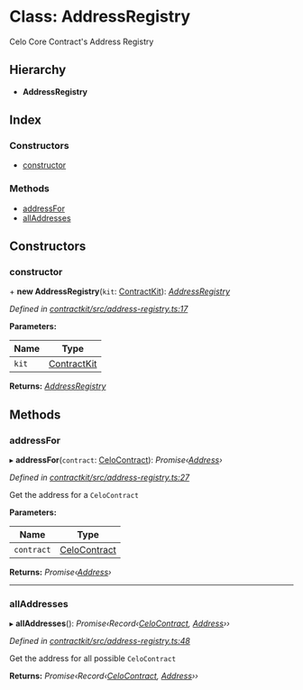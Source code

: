 # Class: AddressRegistry

Celo Core Contract's Address Registry

## Hierarchy

* **AddressRegistry**

## Index

### Constructors

* [constructor](_address_registry_.addressregistry.md#constructor)

### Methods

* [addressFor](_address_registry_.addressregistry.md#addressfor)
* [allAddresses](_address_registry_.addressregistry.md#alladdresses)

## Constructors

###  constructor

\+ **new AddressRegistry**(`kit`: [ContractKit](_kit_.contractkit.md)): *[AddressRegistry](_address_registry_.addressregistry.md)*

*Defined in [contractkit/src/address-registry.ts:17](https://github.com/celo-org/celo-monorepo/blob/master/packages/contractkit/src/address-registry.ts#L17)*

**Parameters:**

Name | Type |
------ | ------ |
`kit` | [ContractKit](_kit_.contractkit.md) |

**Returns:** *[AddressRegistry](_address_registry_.addressregistry.md)*

## Methods

###  addressFor

▸ **addressFor**(`contract`: [CeloContract](../enums/_base_.celocontract.md)): *Promise‹[Address](../modules/_base_.md#address)›*

*Defined in [contractkit/src/address-registry.ts:27](https://github.com/celo-org/celo-monorepo/blob/master/packages/contractkit/src/address-registry.ts#L27)*

Get the address for a `CeloContract`

**Parameters:**

Name | Type |
------ | ------ |
`contract` | [CeloContract](../enums/_base_.celocontract.md) |

**Returns:** *Promise‹[Address](../modules/_base_.md#address)›*

___

###  allAddresses

▸ **allAddresses**(): *Promise‹Record‹[CeloContract](../enums/_base_.celocontract.md), [Address](../modules/_base_.md#address)››*

*Defined in [contractkit/src/address-registry.ts:48](https://github.com/celo-org/celo-monorepo/blob/master/packages/contractkit/src/address-registry.ts#L48)*

Get the address for all possible `CeloContract`

**Returns:** *Promise‹Record‹[CeloContract](../enums/_base_.celocontract.md), [Address](../modules/_base_.md#address)››*
